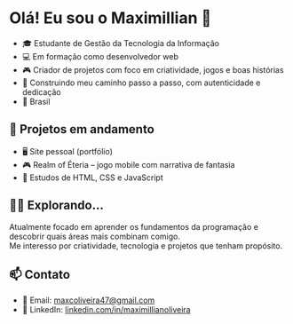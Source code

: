 # Olá! Eu sou o Maximillian 👋
- 🎓 Estudante de Gestão da Tecnologia da Informação  
- 💻 Em formação como desenvolvedor web 
- 🎮 Criador de projetos com foco em criatividade, jogos e boas histórias  
- 🧱 Construindo meu caminho passo a passo, com autenticidade e dedicação  
- 📍 Brasil

## 🚀 Projetos em andamento
- 🖥️ Site pessoal (portfólio)  
- 🎮 Realm of Éteria – jogo mobile com narrativa de fantasia  
- 🧪 Estudos de HTML, CSS e JavaScript

## 👨‍💻 Explorando...
Atualmente focado em aprender os fundamentos da programação e descobrir quais áreas mais combinam comigo.  
Me interesso por criatividade, tecnologia e projetos que tenham propósito.

## 📫 Contato
- 📧 Email: maxcoliveira47@gmail.com  
- 🔗 LinkedIn: [linkedin.com/in/maximillianoliveira](https://linkedin.com/in/maximillianoliveira)
